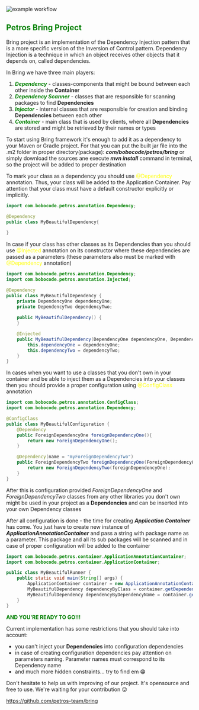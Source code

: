 ![example workflow](https://github.com/petros-team/bring/actions/workflows/maven.yml/badge.svg)
## <span style="color:green">Petros Bring Project</span>
Bring project is an implementation of the Dependency Injection pattern that is a more specific
version of the Inversion of Control pattern. Dependency Injection is a technique in which an object
receives other objects that it depends on, called dependencies.

In Bring we have three main players:
1. <span style="color:green">_**Dependency**_</span> - classes-components that might be bound between each other inside the **Container**
2. <span style="color:green">_**Dependency Scanner**_</span> - classes that are responsible for scanning packages to find **Dependencies**
3. <span style="color:green">_**Injector**_</span> -  internal classes that are responsible for creation and binding **Dependencies** between each other
4. <span style="color:green">_**Container**_</span> - main class that is used by clients, where all **Dependencies** are stored and might be retrieved by their names or types

To start using Bring framework it's enough to add it as a dependency to your Maven or Gradle project.
For that you can put the built jar file into the .m2 folder in proper directory(package): _**com/bobocode/petros/bring**_
or simply download the sources ane execute _**mvn install**_ command in terminal, so the project will be added to proper destination

To mark your class as a dependency you should use <span style="color:yellow">@Dependency</span> annotation. 
Thus, your class will be added to the Application Container.
Pay attention that your class must have a default constructor explicitly or implicitly.

```java
import com.bobocode.petros.annotation.Dependency;

@Dependency
public class MyBeautifulDependency{
    
}
```
In case if your class has other classes as its Dependencies than you should use <span style="color:yellow">@Injected</span> annotation
on its constructor where these dependencies are passed as a parameters (these parameters also must be marked with <span style="color:yellow">@Dependency</span> annotation)

```java
import com.bobocode.petros.annotation.Dependency;
import com.bobocode.petros.annotation.Injected;

@Dependency
public class MyBeautifulDependency {
    private DependencyOne dependencyOne;
    private DependencyTwo dependencyTwo;
    
    public MyBeautifulDependency() {
    }

    @Injected
    public MyBeautifulDependency(DependencyOne dependencyOne, DependencyTwo dependencyTwo) {
        this.dependencyOne = dependencyOne;
        this.dependencyTwo = dependencyTwo;
    }
}
```
In cases when you want to use a classes that you don't own in your container and be able to inject them as a Dependencies into your classes
then you should provide a proper configuration using <span style="color:yellow">@ConfigClass</span> annotation

```java
import com.bobocode.petros.annotation.ConfigClass;
import com.bobocode.petros.annotation.Dependency;

@ConfigClass
public class MyBeautifulConfiguration {
    @Dependency
    public ForeignDependencyOne foreignDependencyOne(){
        return new ForeignDependencyOne();
    }

    @Dependency(name = "myForeignDependencyTwo")
    public ForeignDependencyTwo foreignDependencyOne(ForeignDependencyOne foreignDependencyOne){
        return new ForeignDependencyTwo(foreignDependencyOne);
    }
}
```
After this is configuration provided _ForeignDependencyOne_ and _ForeignDependencyTwo_ classes from any other libraries you don't own might be used
in your project as a **Dependencies** and can be inserted into your own Dependency classes

After all configuration is done - the time for creating _**Application Container**_ has come. You just have to create new instance of _**ApplicationAnnotationContainer**_
and pass a string with package name as a parameter. This package and all its sub packages will be scanned and in case of proper configuration
will be added to the container

```java
import com.bobocode.petros.container.ApplicationAnnotationContainer;
import com.bobocode.petros.container.ApplicationContainer;

public class MyBeautifulRunner {
    public static void main(String[] args) {
        ApplicationContainer container = new ApplicationAnnotationContainer("com.my.beautiful.package");
        MyBeautifulDependency dependencyByClass = container.getDependency(MyBeautifulDependency.class);
        MyBeautifulDependency dependencyByDependencyName = container.getDependency("myForeignDependencyTwo", MyBeautifulDependency.class);
    }
}
```
<span style="color:green">**AND YOU'RE READY TO GO!!!**</span>

Current implementation has some restrictions that you should take into account:
- you can't inject your **Dependencies** into configuration dependencies
- in case of creating configuration dependencies pay attention on parameters naming. Parameter names must correspond to its Dependency name
- and much more hidden constraints... try to find em 😁

Don't hesitate to help us with improving of our project. It's opensource and free to use. We're waiting for your contribution 😜

https://github.com/petros-team/bring